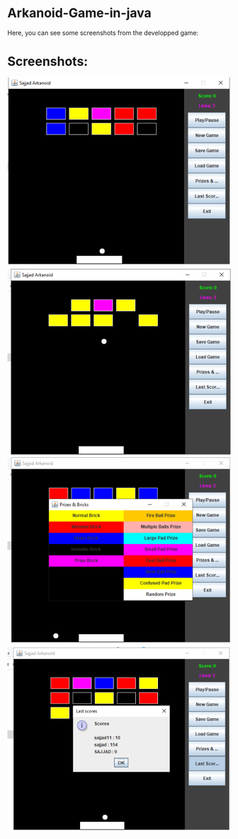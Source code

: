 # Arkanoid-Game-in-java
Here, you can see some screenshots from the developped game:
# Screenshots:
 ![Alt text](/screenshots/1.PNG?raw=true "Startup")
 ![Alt text](/screenshots/2.PNG?raw=true "Game")
 ![Alt text](/screenshots/3.PNG?raw=true "Game")
 ![Alt text](/screenshots/4.PNG?raw=true "Game")
